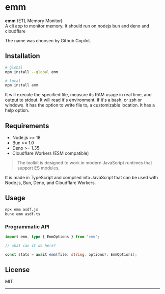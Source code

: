 # emm

**emm** (ETL Memory Monitor)  
A cli app to monitor memory.
It should run on nodejs bun and deno and cloudflare

The name was choosen by Github Copilot.

## Installation

```bash
# global
npm install --global emm

# local
npm install emm
```

It will execute the specified file, measure its RAM usage in real time, and output to stdout.
It will read it's environment. if it's a bash, or zsh or windows.
It has the option to write file to, a customizable location.
It has a help option.

## Requirements

- Node.js >= 18  
- Bun >= 1.0  
- Deno >= 1.35  
- Cloudflare Workers (ESM compatible)

> The toolkit is designed to work in modern JavaScript runtimes that support ES modules.

It is made in TypeScript and compiled into JavaScript that can be used with Node.js, Bun, Deno, and Cloudflare Workers.

## Usage

```bash
npx emm asdf.js
bunx emm asdf.ts
```

### Programmatic API

```ts
import emm, type { EmmOptions } from 'emm';

// what can it do here?

const stats = await emm(file: string, options?: EmmOptions);
```

## License

MIT

---




